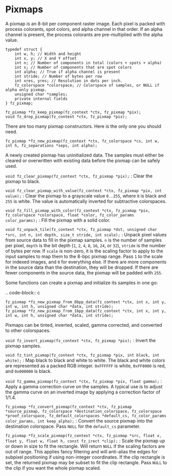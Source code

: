 # Pixmaps

A pixmap is an 8-bit per component raster image. Each pixel is packed with
process colorants, spot colors, and alpha channel in that order. If an alpha
channel is present, the process colorants are pre-multiplied with the alpha
value.

	typedef struct {
		int w, h; // Width and height
		int x, y; // X and Y offset
		int n; // Number of components in total (colors + spots + alpha)
		int s; // Number of components that are spot colors
		int alpha; // True if alpha channel is present
		int stride; // Number of bytes per row
		int xres, yres; // Resolution in dots per inch.
		fz_colorspace *colorspace; // Colorspace of samples, or NULL if alpha only pixmap.
		unsigned char *samples;
		private internal fields
	} fz_pixmap;

	fz_pixmap *fz_keep_pixmap(fz_context *ctx, fz_pixmap *pix);
	void fz_drop_pixmap(fz_context *ctx, fz_pixmap *pix);

There are too many pixmap constructors. Here is the only one you should need.

	fz_pixmap *fz_new_pixmap(fz_context *ctx, fz_colorspace *cs, int w, int h, fz_separations *seps, int alpha);


A newly created pixmap has uninitialized data. The samples must either be
cleared or overwritten with existing data before the pixmap can be safely used.

`void fz_clear_pixmap(fz_context *ctx, fz_pixmap *pix);`
:	Clear the pixmap to black.

`void fz_clear_pixmap_with_value(fz_context *ctx, fz_pixmap *pix, int value);`
:	Clear the pixmap to a grayscale value `0..255`, where `0` is black and
	`255` is white. The value is automatically inverted for subtractive
	colorspaces.

`void fz_fill_pixmap_with_color(fz_context *ctx, fz_pixmap *pix, fz_colorspace *colorspace, float *color, fz_color_params color_params);`
:	Fill the pixmap with a solid color.

`void fz_unpack_tile(fz_context *ctx, fz_pixmap *dst, unsigned char *src, int n, int depth, size_t stride, int scale);`
:	Unpack pixel values from source data to fill in the pixmap samples. `n`
	is the number of samples per pixel, `depth` is the bit depth (`1`, `2`,
	`4`, `8`, `16`, `24`, or `32`), `stride` is the number of bytes per
	row. If `scale` is non-zero, it is the scaling factor to apply to the
	input samples to map them to the 8-bpc pixmap range. Pass `1` to the
	scale for indexed images, and `0` for everything else. If there are
	more components in the source data than the destination, they will be
	dropped. If there are fewer components in the source data, the pixmap
	will be padded with `255`.



Some functions can create a pixmap and initialize its samples in one go:

.. code-block:: c

	fz_pixmap *fz_new_pixmap_from_8bpp_data(fz_context *ctx, int x, int y, int w, int h, unsigned char *data, int stride);
	fz_pixmap *fz_new_pixmap_from_1bpp_data(fz_context *ctx, int x, int y, int w, int h, unsigned char *data, int stride);


Pixmaps can be tinted, inverted, scaled, gamma corrected, and converted to other colorspaces.



`void fz_invert_pixmap(fz_context *ctx, fz_pixmap *pix);`
:	Invert the pixmap samples.

`void fz_tint_pixmap(fz_context *ctx, fz_pixmap *pix, int black, int white);`
:	Map black to black and white to white. The black and white colors are
	represented as a packed RGB integer. `0xFFFFFF` is white, `0xFF0000` is
	red, and `0x000000` is black.

`void fz_gamma_pixmap(fz_context *ctx, fz_pixmap *pix, float gamma);`
:	Apply a gamma correction curve on the samples. A typical use is to
	adjust the gamma curve on an inverted image by applying a correction
	factor of 1/1.4.

`fz_pixmap *fz_convert_pixmap(fz_context *ctx, fz_pixmap *source_pixmap, fz_colorspace *destination_colorspace, fz_colorspace *proof_colorspace, fz_default_colorspaces *default_cs, fz_color_params color_params, int keep_alpha);`
:	Convert the source pixmap into the destination colorspace. Pass `NULL`
	for the `default_cs` parameter.

`fz_pixmap *fz_scale_pixmap(fz_context *ctx, fz_pixmap *src, float x, float y, float w, float h, const fz_irect *clip);`
:	Scale the pixmap up or down in size to fit the rectangle. Will return
	`NULL` if the scaling factors are out of range. This applies fancy
	filtering and will anti-alias the edges for subpixel positioning if
	using non-integer coordinates. If the clip rectangle is set, the
	returned pixmap may be subset to fit the clip rectangle. Pass `NULL` to
	the clip if you want the whole pixmap scaled.
